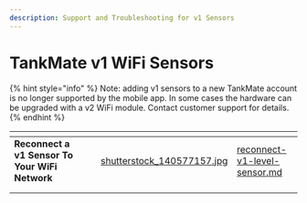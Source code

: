 ```yaml
---
description: Support and Troubleshooting for v1 Sensors
---
```


# TankMate v1 WiFi Sensors



{% hint style="info" %}
Note: adding v1 sensors to a new TankMate account is no longer supported by the mobile app. In some cases the hardware can be upgraded with a v2 WiFi module. Contact customer support for details.
{% endhint %}

<table data-view="cards"><thead><tr><th></th><th></th><th></th><th data-hidden data-card-cover data-type="files"></th><th data-hidden data-card-target data-type="content-ref"></th></tr></thead><tbody><tr><td><strong>Reconnect a v1 Sensor To Your WiFi Network</strong></td><td></td><td></td><td><a href="../../.gitbook/assets/shutterstock_140577157.jpg">shutterstock_140577157.jpg</a></td><td><a href="../../wi-fi-connectivity/reconnect-v1-level-sensor.md">reconnect-v1-level-sensor.md</a></td></tr><tr><td></td><td></td><td></td><td></td><td></td></tr><tr><td></td><td></td><td></td><td></td><td></td></tr></tbody></table>
